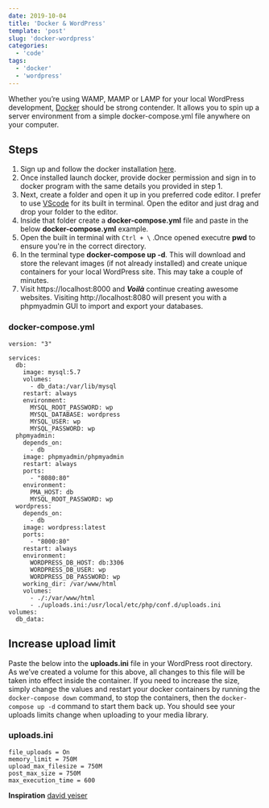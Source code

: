 ```yaml
---
date: 2019-10-04
title: 'Docker & WordPress'
template: 'post'
slug: 'docker-wordpress'
categories:
  - 'code'
tags:
  - 'docker'
  - 'wordpress'
---
```


Whether you’re using WAMP, MAMP or LAMP for your local WordPress development, [Docker](https://www.docker.com/) should be strong contender. It allows you to spin up a server environment from a simple docker-compose.yml file anywhere on your computer.

## Steps

1.  Sign up and follow the docker installation [here](https://www.docker.com/get-started).
2.  Once installed launch docker, provide docker permission and sign in to docker program with the same details you provided in step 1.
3.  Next, create a folder and open it up in you preferred code editor. I prefer to use [VScode](https://code.visualstudio.com/) for its built in terminal. Open the editor and just drag and drop your folder to the editor.
4.  Inside that folder create a **docker-compose.yml** file and paste in the below **docker-compose.yml** example.
5.  Open the built in terminal with `Ctrl + \` .Once opened executre **pwd** to ensure you're in the correct directory.
6.  In the terminal type **docker-compose up -d**. This will download and store the relevant images (if not already installed) and create unique containers for your local WordPress site. This may take a couple of minutes.
7.  Visit https://localhost:8000 and **_Voilà_** continue creating awesome websites. Visiting http://localhost:8080 will present you with a phpmyadmin GUI to import and export your databases.

### docker-compose.yml

    version: "3"

    services:
      db:
        image: mysql:5.7
        volumes:
          - db_data:/var/lib/mysql
        restart: always
        environment:
          MYSQL_ROOT_PASSWORD: wp
          MYSQL_DATABASE: wordpress
          MYSQL_USER: wp
          MYSQL_PASSWORD: wp
      phpmyadmin:
        depends_on:
          - db
        image: phpmyadmin/phpmyadmin
        restart: always
        ports:
          - "8080:80"
        environment:
          PMA_HOST: db
          MYSQL_ROOT_PASSWORD: wp
      wordpress:
        depends_on:
          - db
        image: wordpress:latest
        ports:
          - "8000:80"
        restart: always
        environment:
          WORDPRESS_DB_HOST: db:3306
          WORDPRESS_DB_USER: wp
          WORDPRESS_DB_PASSWORD: wp
        working_dir: /var/www/html
        volumes:
          - ./:/var/www/html
          - ./uploads.ini:/usr/local/etc/php/conf.d/uploads.ini
    volumes:
      db_data:

## Increase upload limit

Paste the below into the **uploads.ini** file in your WordPress root directory. As we’ve created a volume for this above, all changes to this file will be taken into effect inside the container. If you need to increase the size, simply change the values and restart your docker containers by running the `docker-compose down` command, to stop the containers, then the `docker-compose up -d` command to start them back up. You should see your uploads limits change when uploading to your media library.

### uploads.ini

    file_uploads = On
    memory_limit = 750M
    upload_max_filesize = 750M
    post_max_size = 750M
    max_execution_time = 600

**Inspiration** [david yeiser](https://davidyeiser.com/tutorial/docker-wordpress-theme-setup)